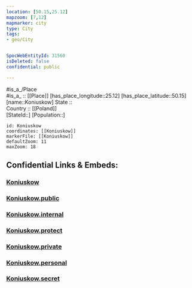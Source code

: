 ```yaml
---
location: [50.15,25.12] 
mapzoom: [7,12] 
mapmarker: city 
type: City
tags:
- geo/City


SpocWebEntityId: 31560
isDeleted: false
confidential: public

---
```

#is_a_/Place  
#is_a_ :: [[Place]] 
[has_place_longitude::25.12] 
[has_place_latitude::50.15] 
[name::Koniuskow] 
State ::  
Country :: [[Poland]]  
[StateId::] 
[Population::] 



```leaflet
id: Koniuskow
coordinates: [[Koniuskow]] 
markerFile: [[Koniuskow]] 
defaultZoom: 11 
maxZoom: 18
```


## Confidential Links & Embeds: 

### [Koniuskow](/_Standards/Earth/Continent/Europe/Europe~East/Ukraine/Regions~Ukraine/L'viv/City/Koniuskow.md) 

### [Koniuskow.public](/_public/Earth/Continent/Europe/Europe~East/Ukraine/Regions~Ukraine/L'viv/City/Koniuskow.public.md) 

### [Koniuskow.internal](/_internal/Earth/Continent/Europe/Europe~East/Ukraine/Regions~Ukraine/L'viv/City/Koniuskow.internal.md) 

### [Koniuskow.protect](/_protect/Earth/Continent/Europe/Europe~East/Ukraine/Regions~Ukraine/L'viv/City/Koniuskow.protect.md) 

### [Koniuskow.private](/_private/Earth/Continent/Europe/Europe~East/Ukraine/Regions~Ukraine/L'viv/City/Koniuskow.private.md) 

### [Koniuskow.personal](/_personal/Earth/Continent/Europe/Europe~East/Ukraine/Regions~Ukraine/L'viv/City/Koniuskow.personal.md) 

### [Koniuskow.secret](/_secret/Earth/Continent/Europe/Europe~East/Ukraine/Regions~Ukraine/L'viv/City/Koniuskow.secret.md)

